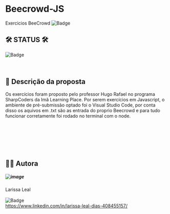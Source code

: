 # Beecrowd-JS
Exercicios BeeCrowd 
![Badge](https://img.shields.io/badge/JavaScript-F7DF1E?style=for-the-badge&logo=javascript&logoColor=black)

## 🛠 STATUS 🛠
![Badge](https://img.shields.io/badge/status-em%20desenvolvimento-yellowgreen)
<br><br><br>

<h2> 📝 Descrição da proposta</h2>
 Os exercícios foram proposto pelo professor Hugo Rafael no programa SharpCoders da Imã Learning Place. Por serem exercícios em Javascript, 
o ambiente de pré-submissão optado foi o Visual Studio Code, por conta disso os aquivos em .txt são as entrada do proprio Beecrowd e para tudo funcionar corretamente
foi rodado no terminal com o node.
<br><br><br>



<br><br><br>
## 👩‍💻 Autora
##### ![image](https://user-images.githubusercontent.com/108475403/207887950-ba78da66-243e-494a-bd19-68c6bd776e2f.png)


Larissa Leal 
<br><br>
![Badge](https://img.shields.io/badge/LinkedIn-0077B5?style=for-the-badge&logo=linkedin&logoColor=white) <br>
https://www.linkedin.com/in/larissa-leal-dias-408455157/
